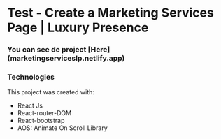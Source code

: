# Test - Create a Marketing Services Page | Luxury Presence

### You can see de project [Here] (marketingserviceslp.netlify.app)

### Technologies

This project was created with:

- React Js
- React-router-DOM
- React-bootstrap
- AOS: Animate On Scroll Library
